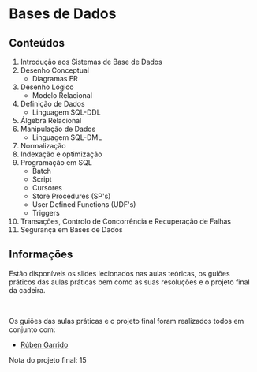 # Bases de Dados


## Conteúdos
1. Introdução aos Sistemas de Base de Dados
2. Desenho Conceptual
    - Diagramas ER
3. Desenho Lógico
    - Modelo Relacional
4. Definição de Dados
    - Linguagem SQL-DDL
5. Álgebra Relacional
6. Manipulação de Dados
    - Linguagem SQL-DML
7. Normalização
8. Indexação e optimização
9. Programação em SQL
    - Batch
    - Script
    - Cursores
    - Store Procedures (SP's)
    - User Defined Functions (UDF's)
    - Triggers
10. Transações, Controlo de Concorrência e Recuperação de Falhas
11. Segurança em Bases de Dados


## Informações

Estão disponíveis os slides lecionados nas aulas teóricas, os guiões práticos das aulas práticas bem como as suas resoluções e o projeto final da cadeira.

<br />

Os guiões das aulas práticas e o projeto final foram realizados todos em conjunto com:
- [Rúben Garrido](https://github.com/RGarrido03)

Nota do projeto final: 15
